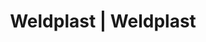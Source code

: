 ---
Filename: "eshop-products-variant245"
Link: "file:/Users/vinayakpatel/Downloads/www.weldplast.cz/eshop_products_compare/add/eshop-products-variant245"
product_name: "null"
product_id: "null"
title: "Weldplast | Weldplast"
product_desc: ""
product_specs: ""
product_downloads: ""
href: ""
p_desc_2: ""
accessories: ""
similar_products: ""
---